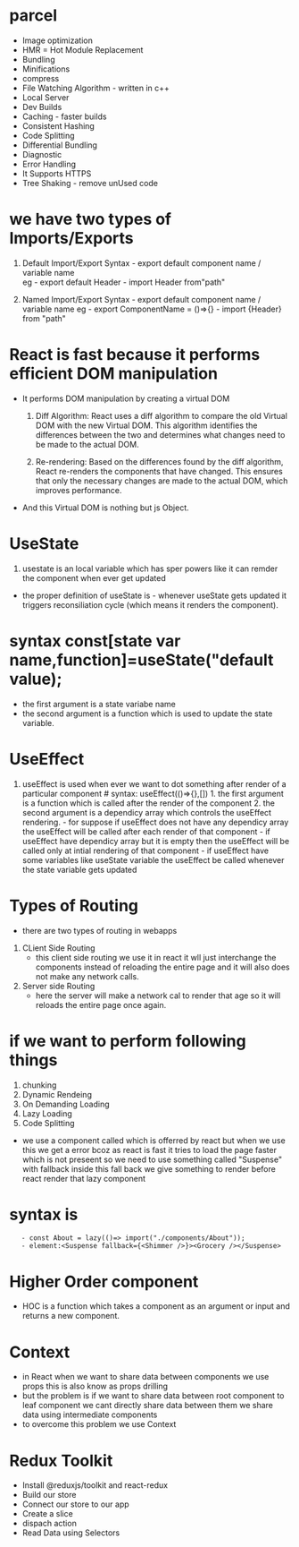 # parcel

- Image optimization
- HMR = Hot Module Replacement
- Bundling
- Minifications
- compress
- File Watching Algorithm - written in c++
- Local Server
- Dev Builds
- Caching - faster builds
- Consistent Hashing
- Code Splitting
- Differential Bundling
- Diagnostic
- Error Handling
- It Supports HTTPS 
- Tree Shaking - remove unUsed code


# we have two types of Imports/Exports

1. Default Import/Export
   Syntax   -   export default component name / variable name  
                eg - export default Header
            -   import Header from"path"

2. Named Import/Export 
  Syntax   -   export default component name / variable name
               eg - export ComponentName = ()=>{}
           -   import {Header} from "path"


# React is fast because it performs efficient DOM manipulation 

  - It performs DOM manipulation by creating a virtual DOM 

    1. Diff Algorithm: React uses a diff algorithm to compare the old Virtual DOM with the new Virtual DOM. This algorithm identifies the differences between the two and determines what changes need to be made to the actual DOM.

    2. Re-rendering: Based on the differences found by the diff algorithm, React re-renders the components that have changed. This ensures that only the necessary changes are made to the actual DOM, which improves performance.

  - And this Virtual DOM is nothing but js Object.

# UseState 

  1. usestate is an local variable which has sper powers like it can remder the component when ever get updated
  - the proper definition of useState is - whenever useState gets updated it triggers reconsiliation cycle (which means it renders the component).
   # syntax const[state var name,function]=useState("default value);
   - the first argument is a state variabe name
   - the second argument is a function which is used to update the state variable. 

# UseEffect

  1. useEffect is used when ever we want to dot something after render of a particular component
    # syntax: useEffect(()=>{},[])
    1. the first argument is a function which is called after the render of the component
    2. the second argument is a dependicy array which controls the useEffect rendering.
    -  for suppose if useEffect does not have any dependicy array the useEffect will be called after each render of that component
    - if useEffect have dependicy array but it is empty then the useEffect will be called only at intial rendering of that component
    - if useEffect have some variables like useState variable the useEffect be called whenever the state variable gets updated

# Types of Routing
  - there are two types of routing in webapps
  1. CLient Side Routing
      - this client side routing we use it in react it wll just interchange the components instead of reloading the entire page and it will also does not make any network calls.
  2. Server side Routing
      - here the server will make a network cal to render that age so it will reloads the entire page once again.
      
# if we want to perform following things 
   1. chunking
   2. Dynamic Rendeing
   3. On Demanding Loading
   4. Lazy Loading
   5. Code Splitting

   - we use a component called <Lazy></Lazy> which is offerred by react but when we use this we get a error bcoz as react is fast it tries to load the page faster which is not preseent so we need to use something called "Suspense" with fallback inside this fall back we give something to render before react render that lazy component 
   # syntax is 
       - const About = lazy(()=> import("./components/About"));
       - element:<Suspense fallback={<Shimmer />}><Grocery /></Suspense> 


# Higher Order component
  - HOC is a function which takes a component as an argument or input and returns a new component.


# Context
 - in React when we want to share data between components we use props this is also know as props drilling 
 - but the problem is if we want to share data between root component to leaf component we cant directly share data between them we share data using intermediate components 
 - to overcome this problem we use Context 


# Redux Toolkit
 - Install @reduxjs/toolkit and react-redux
 - Build our store
 - Connect our store to our app
 - Create a slice
 - dispach action
 - Read Data using Selectors
 
 